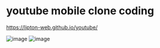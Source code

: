 # youtube mobile clone coding
https://lipton-web.github.io/youtube/

![image](https://user-images.githubusercontent.com/82028756/121935126-0f895380-cd83-11eb-8267-62f1ce36374e.png)
![image](https://user-images.githubusercontent.com/82028756/121935246-2e87e580-cd83-11eb-99e4-68610c96379c.png)

